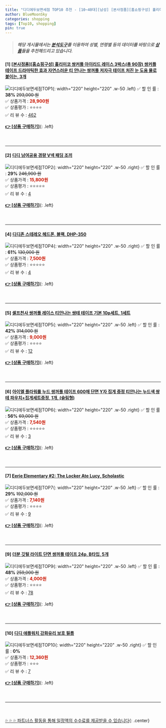 ```yaml
---
title: "디디에두보면세점 TOP10 추천 - [10~40대][남성] [본사정품][홈쇼핑구성] 홀리미코 쌍커풀 아이리드 레이스 3박스(총 90장) 쌍커플 테이프 드라마틱한 효과 자연스러운 티 안"
author: BlueMoonSky
categories: shopping
tags: [Top10, shopping]
pin: true
---
```


> ##### 해당 게시물에서는 [**분석도구**](https://itemscout.io/)를 이용하여 **성별**, **연령별** 등의 데이터를 바탕으로 [**상품**](https://link.coupang.com/a/baae76)들을 추천해드리고 있습니다.

#### [1] [[본사정품][홈쇼핑구성] 홀리미코 쌍커풀 아이리드 레이스 3박스(총 90장) 쌍커플 테이프 드라마틱한 효과 자연스러운 티 안나는 쌍꺼풀 저자극 테이프 처진 눈 도움 물로 붙이는, 3개](https://link.coupang.com/re/AFFSDP?lptag=AF5964186&subid=bluemoonsky6999&pageKey=7155181243&traceid=V0-153&itemId=17996618623&vendorItemId=85152959227)
![디디에두보면세점TOP1](https://thumbnail6.coupangcdn.com/thumbnails/remote/230x230ex/image/vendor_inventory/582a/947c5c00f7d6be42f974cbd400c9646079d970b5894932a091615a7213f0.png){: width="220" height="220" .w-50 .left}
✅ 할 인 률 : **38%** ~~<del class="base-price"> 293,000  </del>원~~<br>
✅ 상품가격 : <span style="color:#cb1400"> **28,900원** </span><br>
✅ 상품평가 : ⭐⭐⭐⭐<br>
✅ 리 뷰 수 : [462](https://link.coupang.com/re/AFFSDP?lptag=AF5964186&subid=bluemoonsky6999&pageKey=7155181243&traceid=V0-153&itemId=17996618623&vendorItemId=85152959227)<br>
<br>
[**👉  [상품 구매하기]**](https://link.coupang.com/re/AFFSDP?lptag=AF5964186&subid=bluemoonsky6999&pageKey=7155181243&traceid=V0-153&itemId=17996618623&vendorItemId=85152959227){: .left}
<br>
<br>
<br>

***

#### [2] [디디 남여공용 경량 V넥 패딩 조끼](https://link.coupang.com/re/AFFSDP?lptag=AF5964186&subid=bluemoonsky6999&pageKey=6885415885&traceid=V0-153&itemId=16513498995&vendorItemId=83700790079)
![디디에두보면세점TOP2](https://thumbnail9.coupangcdn.com/thumbnails/remote/230x230ex/image/vendor_inventory/378b/9fae5f102a792bda543766b3b39e7bbcc59a1e388399da6857f2daaf0835.jpg){: width="220" height="220" .w-50 .right}
✅ 할 인 률 : **29%** ~~<del class="base-price"> 246,900  </del>원~~<br>
✅ 상품가격 : <span style="color:#cb1400"> **15,800원** </span><br>
✅ 상품평가 : ⭐⭐⭐⭐⭐<br>
✅ 리 뷰 수 : [4](https://link.coupang.com/re/AFFSDP?lptag=AF5964186&subid=bluemoonsky6999&pageKey=6885415885&traceid=V0-153&itemId=16513498995&vendorItemId=83700790079)<br>
<br>
[**👉  [상품 구매하기]**](https://link.coupang.com/re/AFFSDP?lptag=AF5964186&subid=bluemoonsky6999&pageKey=6885415885&traceid=V0-153&itemId=16513498995&vendorItemId=83700790079){: .left}
<br>
<br>
<br>

***

#### [4] [디디존 스테레오 헤드폰, 블랙, DHP-350](https://link.coupang.com/re/AFFSDP?lptag=AF5964186&subid=bluemoonsky6999&pageKey=1982118202&traceid=V0-153&itemId=3372176944&vendorItemId=71358884907)
![디디에두보면세점TOP4](https://thumbnail10.coupangcdn.com/thumbnails/remote/230x230ex/image/retail/images/2020/08/20/16/8/6c2ae333-1c89-40e1-87da-460f9999a1c8.jpg){: width="220" height="220" .w-50 .right}
✅ 할 인 률 : **61%** ~~<del class="base-price"> 130,000  </del>원~~<br>
✅ 상품가격 : <span style="color:#cb1400"> **7,500원** </span><br>
✅ 상품평가 : ⭐⭐⭐⭐⭐<br>
✅ 리 뷰 수 : [4](https://link.coupang.com/re/AFFSDP?lptag=AF5964186&subid=bluemoonsky6999&pageKey=1982118202&traceid=V0-153&itemId=3372176944&vendorItemId=71358884907)<br>
<br>
[**👉  [상품 구매하기]**](https://link.coupang.com/re/AFFSDP?lptag=AF5964186&subid=bluemoonsky6999&pageKey=1982118202&traceid=V0-153&itemId=3372176944&vendorItemId=71358884907){: .left}
<br>
<br>
<br>

***

#### [5] [셀프천사 쌍꺼풀 레이스 티안나는 쌍테 테이프 기본 10p세트, 1세트](https://link.coupang.com/re/AFFSDP?lptag=AF5964186&subid=bluemoonsky6999&pageKey=6080621885&traceid=V0-153&itemId=11270036345&vendorItemId=78546944025)
![디디에두보면세점TOP5](https://thumbnail6.coupangcdn.com/thumbnails/remote/230x230ex/image/retail/images/10411168574960169-1b6631c1-e35a-4e2b-abf3-e8b9bd72a3ea.png){: width="220" height="220" .w-50 .left}
✅ 할 인 률 : **42%** ~~<del class="base-price"> 314,000  </del>원~~<br>
✅ 상품가격 : <span style="color:#cb1400"> **9,000원** </span><br>
✅ 상품평가 : ⭐⭐⭐⭐<br>
✅ 리 뷰 수 : [12](https://link.coupang.com/re/AFFSDP?lptag=AF5964186&subid=bluemoonsky6999&pageKey=6080621885&traceid=V0-153&itemId=11270036345&vendorItemId=78546944025)<br>
<br>
[**👉  [상품 구매하기]**](https://link.coupang.com/re/AFFSDP?lptag=AF5964186&subid=bluemoonsky6999&pageKey=6080621885&traceid=V0-153&itemId=11270036345&vendorItemId=78546944025){: .left}
<br>
<br>
<br>

***

#### [6] [아이엘 플라워롤 누드 쌍꺼풀 테이프 600매 단면 Y자 집게 증정 티안나는 누드색 쌍테 파우치+집게세트증정, 1개, (슬림형)](https://link.coupang.com/re/AFFSDP?lptag=AF5964186&subid=bluemoonsky6999&pageKey=5920074518&traceid=V0-153&itemId=10490543602&vendorItemId=70426934983)
![디디에두보면세점TOP6](https://thumbnail6.coupangcdn.com/thumbnails/remote/230x230ex/image/vendor_inventory/2811/c29d8de0296b671b0843739f31bd65f07418a7afd37219f5660b0724f593.jpg){: width="220" height="220" .w-50 .right}
✅ 할 인 률 : **56%** ~~<del class="base-price"> 69,000  </del>원~~<br>
✅ 상품가격 : <span style="color:#cb1400"> **7,540원** </span><br>
✅ 상품평가 : ⭐⭐⭐⭐⭐<br>
✅ 리 뷰 수 : [3](https://link.coupang.com/re/AFFSDP?lptag=AF5964186&subid=bluemoonsky6999&pageKey=5920074518&traceid=V0-153&itemId=10490543602&vendorItemId=70426934983)<br>
<br>
[**👉  [상품 구매하기]**](https://link.coupang.com/re/AFFSDP?lptag=AF5964186&subid=bluemoonsky6999&pageKey=5920074518&traceid=V0-153&itemId=10490543602&vendorItemId=70426934983){: .left}
<br>
<br>
<br>

***

#### [7] [Eerie Elementary #2: The Locker Ate Lucy, Scholastic](https://link.coupang.com/re/AFFSDP?lptag=AF5964186&subid=bluemoonsky6999&pageKey=58006873&traceid=V0-153&itemId=201164023&vendorItemId=71579356168)
![디디에두보면세점TOP7](https://thumbnail6.coupangcdn.com/thumbnails/remote/230x230ex/image/vendor_inventory/3551/c37afc95d66e71cb5b60984846e5ad084e59c2e7b2073eb740ebefbd374e.jpg){: width="220" height="220" .w-50 .left}
✅ 할 인 률 : **29%** ~~<del class="base-price"> 192,000  </del>원~~<br>
✅ 상품가격 : <span style="color:#cb1400"> **7,140원** </span><br>
✅ 상품평가 : ⭐⭐⭐⭐<br>
✅ 리 뷰 수 : [9](https://link.coupang.com/re/AFFSDP?lptag=AF5964186&subid=bluemoonsky6999&pageKey=58006873&traceid=V0-153&itemId=201164023&vendorItemId=71579356168)<br>
<br>
[**👉  [상품 구매하기]**](https://link.coupang.com/re/AFFSDP?lptag=AF5964186&subid=bluemoonsky6999&pageKey=58006873&traceid=V0-153&itemId=201164023&vendorItemId=71579356168){: .left}
<br>
<br>
<br>

***

#### [9] [더분 깃털 라이트 단면 쌍꺼풀 테이프 24p, B타입, 5개](https://link.coupang.com/re/AFFSDP?lptag=AF5964186&subid=bluemoonsky6999&pageKey=6072662485&traceid=V0-153&itemId=10274108427&vendorItemId=77556496939)
![디디에두보면세점TOP9](https://thumbnail7.coupangcdn.com/thumbnails/remote/230x230ex/image/retail/images/2428246524554868-599c0c3e-123e-432b-acc6-49b3fcf58fce.jpg){: width="220" height="220" .w-50 .left}
✅ 할 인 률 : **48%** ~~<del class="base-price"> 259,000  </del>원~~<br>
✅ 상품가격 : <span style="color:#cb1400"> **4,000원** </span><br>
✅ 상품평가 : ⭐⭐⭐⭐<br>
✅ 리 뷰 수 : [78](https://link.coupang.com/re/AFFSDP?lptag=AF5964186&subid=bluemoonsky6999&pageKey=6072662485&traceid=V0-153&itemId=10274108427&vendorItemId=77556496939)<br>
<br>
[**👉  [상품 구매하기]**](https://link.coupang.com/re/AFFSDP?lptag=AF5964186&subid=bluemoonsky6999&pageKey=6072662485&traceid=V0-153&itemId=10274108427&vendorItemId=77556496939){: .left}
<br>
<br>
<br>

***

#### [10] [디디 애플워치 강화유리 보호 필름](https://link.coupang.com/re/AFFSDP?lptag=AF5964186&subid=bluemoonsky6999&pageKey=7022629464&traceid=V0-153&itemId=17302268033&vendorItemId=84473158184)
![디디에두보면세점TOP10](https://thumbnail8.coupangcdn.com/thumbnails/remote/230x230ex/image/vendor_inventory/3ca2/2711be73abcbd4d6b6eaabd11c1f7b1d46747b4016fd87d4cc62cae6c340.jpg){: width="220" height="220" .w-50 .right}
✅ 할 인 률 : **0%** <br>
✅ 상품가격 : <span style="color:#cb1400"> **12,360원** </span><br>
✅ 상품평가 : ⭐⭐⭐<br>
✅ 리 뷰 수 : [7](https://link.coupang.com/re/AFFSDP?lptag=AF5964186&subid=bluemoonsky6999&pageKey=7022629464&traceid=V0-153&itemId=17302268033&vendorItemId=84473158184)<br>
<br>
[**👉  [상품 구매하기]**](https://link.coupang.com/re/AFFSDP?lptag=AF5964186&subid=bluemoonsky6999&pageKey=7022629464&traceid=V0-153&itemId=17302268033&vendorItemId=84473158184){: .left}
<br>
<br>
<br>

***
<br><br>[💦 💦 💦 파트너스 활동을 통해 일정액의 수수료를 제공받을 수 있습니다](https://link.coupang.com/a/baae76){: .center}